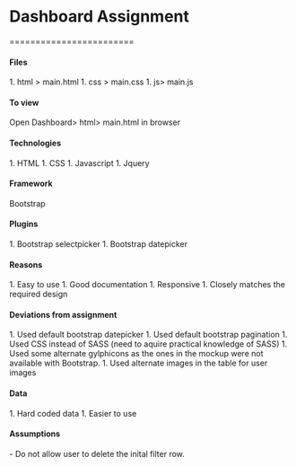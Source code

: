 # Dashboard Assignment
========================

<h4>Files</h4>
1. html > main.html
1. css > main.css
1. js> main.js

<h4>To view</h4> 
   Open Dashboard> html> main.html in browser

<h4>Technologies </h4>
1. HTML
1. CSS
1. Javascript
1. Jquery

<h4>Framework</h4>
   Bootstrap

<h4>Plugins </h4>
1. Bootstrap selectpicker
1. Bootstrap datepicker

<h4>Reasons</h4>
1. Easy to use
1. Good documentation
1. Responsive 
1. Closely matches the required design 

<h4>Deviations from assignment</h4>
1. Used default bootstrap datepicker
1. Used default bootstrap pagination
1. Used CSS instead of SASS (need to aquire practical knowledge of SASS)
1. Used some alternate gylphicons as the ones in the mockup were not available with Bootstrap.
1. Used alternate images in the table for user images

<h4>Data</h4>
 1. Hard coded data
 1. Easier to use

<h4>Assumptions</h4>
- Do not allow user to delete the inital filter row.
